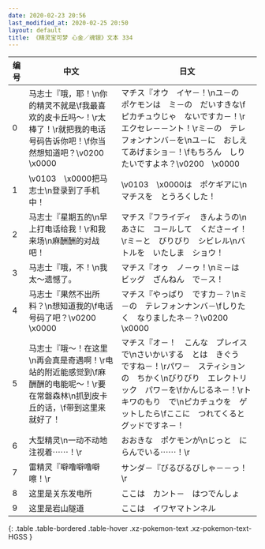 ```yaml
---
date: 2020-02-23 20:56
last_modified_at: 2020-02-25 20:50
layout: default
title: 《精灵宝可梦 心金／魂银》文本 334
---
```

| 编号 | 中文 | 日文 |
| ---- | ---- | ---- |
| 0 | 马志士『哦，耶！\n你的精灵不就是\f我最喜欢的皮卡丘吗～！\r太棒了！\r就把我的电话号码告诉你吧！\f你当然想知道吧？\v0200　\x0000 | マチス『オウ　イヤ－！\nユ－の　ポケモンは　ミ－の　だいすきな\fピカチュウじゃ　ないですカ－！\rエクセレ－－ント！\rミ－の　テレフォンナンバ－を\nユ－に　おしえてあげまショ－！\fもちろん　しりたいですよネ？\v0200　\x0000 |
| 1 | \v0103　\x0000把马志士\n登录到了手机中！ | \v0103　\x0000は　ポケギアに\nマチスを　とうろくした！ |
| 2 | 马志士『星期五的\n早上打电话给我！\r和我来场\n麻酬酬的对战吧！ | マチス『フライディ　きんようの\nあさに　コ－ルして　くださ－イ！\rミ－と　びりびり　シビレル\nバトルを　いたしま　ショウ！ |
| 3 | 马志士『哦，不！\n我太～遗憾了。 | マチス『オゥ　ノ－ゥ！\nミ－は　ビッグ　ざんねん　で－ス！ |
| 4 | 马志士『果然不出所料？\n想知道我的\f电话号码了吧？\v0200　\x0000 | マチス『やっぱり　ですカ－？\nミ－の　テレフォンナンバ－\fしりたく　なりましたネ－？\v0200　\x0000 |
| 5 | 马志士『哦～！在这里\n再会真是奇遇啊！\r电站的附近能感觉到\f麻酬酬的电能呢～！\r要在常磐森林\n抓到皮卡丘的话，\f带到这里来就好了！ | マチス『オ－！　こんな　プレイスで\nさいかいする　とは　きぐう　ですね－！\rパワ－　スティションの　ちかく\nびりびり　エレクトリック　パワ－を\fかんじるネ－！\rトキワのもり　で\nピカチュウを　ゲットしたら\fここに　つれてくると　グッドですネ－！ |
| 6 | 大型精灵\n一动不动地注视着⋯⋯！\r | おおきな　ポケモンが\nじっと　にらんでいる⋯⋯！\r |
| 7 | 雷精灵『噼噜噼噜噼嚓！\r | サンダ－『びるびるびしゃ－－っ！\r |
| 8 | 这里是关东发电所 | ここは　カント－　はつでんしょ |
| 9 | 这里是岩山隧道 | ここは　イワヤマトンネル |
{: .table .table-bordered .table-hover .xz-pokemon-text .xz-pokemon-text-HGSS }